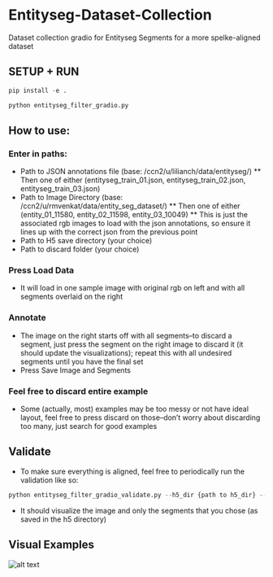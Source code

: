 # Entityseg-Dataset-Collection
Dataset collection gradio for Entityseg Segments for a more spelke-aligned dataset

## SETUP + RUN
```python
pip install -e . 
```
```python
python entityseg_filter_gradio.py
```

## How to use:
### Enter in paths:
* Path to JSON annotations file (base: /ccn2/u/lilianch/data/entityseg/)
** Then one of either (entityseg_train_01.json, entityseg_train_02.json, entityseg_train_03.json)
* Path to Image Directory (base: /ccn2/u/rmvenkat/data/entity_seg_dataset/)
** Then one of either (entity_01_11580, entity_02_11598, entity_03_10049)
** This is just the associated rgb images to load with the json annotations, so ensure it lines up with the correct json from the previous point
* Path to H5 save directory (your choice)
* Path to discard folder (your choice)

### Press Load Data
* It will load in one sample image with original rgb on left and with all segments overlaid on the right

### Annotate
* The image on the right starts off with all segments–to discard a segment, just press the segment on the right image to discard it (it should update the visualizations); repeat this with all undesired segments until you have the final set
* Press Save Image and Segments

### Feel free to discard entire example
* Some (actually, most) examples may be too messy or not have ideal layout, feel free to press discard on those–don’t worry about discarding too many, just search for good examples

## Validate
* To make sure everything is aligned, feel free to periodically run the validation like so:
```python
python entityseg_filter_gradio_validate.py --h5_dir {path to h5_dir} --save_dir {path to save_dir} --ann_pat {associated ann path that you used for gradio} --img_dir {associated image dir} 
```
* It should visualize the image and only the segments that you chose (as saved in the h5 directory)

## Visual Examples
![alt text](https://github.com/lilianchs/Entityseg-Dataset-Collection/images/entityseg_example_segments.png "Visual Examples")